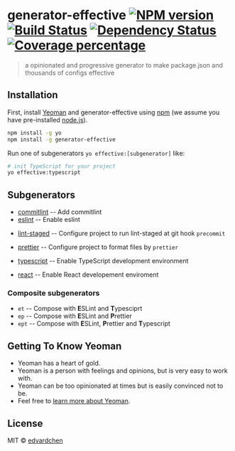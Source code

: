 # generator-effective [![NPM version][npm-image]][npm-url] [![Build Status][travis-image]][travis-url] [![Dependency Status][daviddm-image]][daviddm-url] [![Coverage percentage][coveralls-image]][coveralls-url]

> a opinionated and progressive generator to make package.json and thousands of configs effective

## Installation

First, install [Yeoman](http://yeoman.io) and generator-effective using [npm](https://www.npmjs.com/) (we assume you have pre-installed [node.js](https://nodejs.org/)).

```bash
npm install -g yo
npm install -g generator-effective
```

Run one of subgenerators `yo effective:[subgenerator]` like:

```bash
# init TypeScript for your project
yo effective:typescript
```

## Subgenerators

- [commitlint](./generators/commitlint/README.md) -- Add commitlint
- [eslint](./generators/eslint/README.md) -- Enable eslint

* [lint-staged](./generators/lint-staged/README.md) -- Configure project to run lint-staged at git hook `precommit`

* [prettier](./generators/prettier/README.md) -- Configure project to format files by `prettier`

- [typescript](./generators/typescript/README.md) -- Enable TypeScript development environment

* [react](./generators/react/README.md) -- Enable React developement enviroment

### Composite subgenerators

- `et` -- Compose with **E**SLint and **T**ypesciprt
- `ep` -- Compose with **E**SLint and **P**rettier
- `ept` -- Compose with **E**SLint, **P**rettier and **T**ypescript

## Getting To Know Yeoman

- Yeoman has a heart of gold.
- Yeoman is a person with feelings and opinions, but is very easy to work with.
- Yeoman can be too opinionated at times but is easily convinced not to be.
- Feel free to [learn more about Yeoman](http://yeoman.io/).

## License

MIT © [edvardchen]()

[npm-image]: https://badge.fury.io/js/generator-effective.svg
[npm-url]: https://npmjs.org/package/generator-effective
[travis-image]: https://travis-ci.org//generator-effective.svg?branch=master
[travis-url]: https://travis-ci.org//generator-effective
[daviddm-image]: https://david-dm.org//generator-effective.svg?theme=shields.io
[daviddm-url]: https://david-dm.org//generator-effective
[coveralls-image]: https://coveralls.io/repos//generator-effective/badge.svg
[coveralls-url]: https://coveralls.io/r//generator-effective
